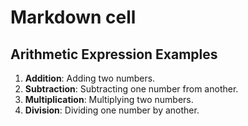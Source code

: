 # Markdown cell
## Arithmetic Expression Examples

1. **Addition**: Adding two numbers.
2. **Subtraction**: Subtracting one number from another.
3. **Multiplication**: Multiplying two numbers.
4. **Division**: Dividing one number by another.